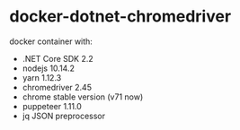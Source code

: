 # docker-dotnet-chromedriver

docker container with:

* .NET Core SDK 2.2
* nodejs 10.14.2
* yarn 1.12.3
* chromedriver 2.45
* chrome stable version (v71 now)
* puppeteer 1.11.0
* jq JSON preprocessor
